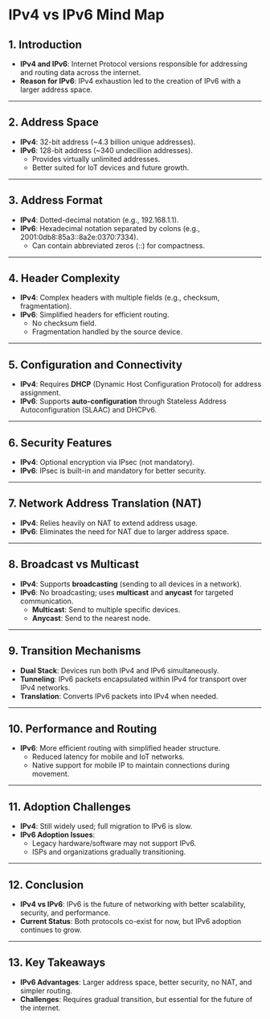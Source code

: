 # IPv4 vs IPv6 Mind Map

## 1. Introduction
- **IPv4 and IPv6**: Internet Protocol versions responsible for addressing and routing data across the internet.
- **Reason for IPv6**: IPv4 exhaustion led to the creation of IPv6 with a larger address space.

---

## 2. Address Space
- **IPv4**: 32-bit address (~4.3 billion unique addresses).
- **IPv6**: 128-bit address (~340 undecillion addresses).
  - Provides virtually unlimited addresses.
  - Better suited for IoT devices and future growth.

---

## 3. Address Format
- **IPv4**: Dotted-decimal notation (e.g., 192.168.1.1).
- **IPv6**: Hexadecimal notation separated by colons (e.g., 2001:0db8:85a3::8a2e:0370:7334).
  - Can contain abbreviated zeros (::) for compactness.

---

## 4. Header Complexity
- **IPv4**: Complex headers with multiple fields (e.g., checksum, fragmentation).
- **IPv6**: Simplified headers for efficient routing.
  - No checksum field.
  - Fragmentation handled by the source device.

---

## 5. Configuration and Connectivity
- **IPv4**: Requires **DHCP** (Dynamic Host Configuration Protocol) for address assignment.
- **IPv6**: Supports **auto-configuration** through Stateless Address Autoconfiguration (SLAAC) and DHCPv6.

---

## 6. Security Features
- **IPv4**: Optional encryption via IPsec (not mandatory).
- **IPv6**: IPsec is built-in and mandatory for better security.
  
---

## 7. Network Address Translation (NAT)
- **IPv4**: Relies heavily on NAT to extend address usage.
- **IPv6**: Eliminates the need for NAT due to larger address space.

---

## 8. Broadcast vs Multicast
- **IPv4**: Supports **broadcasting** (sending to all devices in a network).
- **IPv6**: No broadcasting; uses **multicast** and **anycast** for targeted communication.
  - **Multicast**: Send to multiple specific devices.
  - **Anycast**: Send to the nearest node.

---

## 9. Transition Mechanisms
- **Dual Stack**: Devices run both IPv4 and IPv6 simultaneously.
- **Tunneling**: IPv6 packets encapsulated within IPv4 for transport over IPv4 networks.
- **Translation**: Converts IPv6 packets into IPv4 when needed.

---

## 10. Performance and Routing
- **IPv6**: More efficient routing with simplified header structure.
  - Reduced latency for mobile and IoT networks.
  - Native support for mobile IP to maintain connections during movement.

---

## 11. Adoption Challenges
- **IPv4**: Still widely used; full migration to IPv6 is slow.
- **IPv6 Adoption Issues**: 
  - Legacy hardware/software may not support IPv6.
  - ISPs and organizations gradually transitioning.

---

## 12. Conclusion
- **IPv4 vs IPv6**: IPv6 is the future of networking with better scalability, security, and performance.
- **Current Status**: Both protocols co-exist for now, but IPv6 adoption continues to grow.

---

## 13. Key Takeaways
- **IPv6 Advantages**: Larger address space, better security, no NAT, and simpler routing.
- **Challenges**: Requires gradual transition, but essential for the future of the internet.